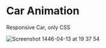  # Car Animation
Responsive Car, only CSS

![Screenshot 1446-04-13 at 19 37 54](https://github.com/user-attachments/assets/8b6b6ba1-bcfb-4664-9303-b0bda46a2c64)
